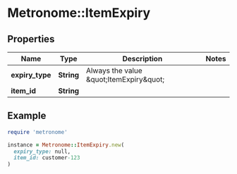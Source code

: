 # Metronome::ItemExpiry

## Properties

| Name | Type | Description | Notes |
| ---- | ---- | ----------- | ----- |
| **expiry_type** | **String** | Always the value \&quot;ItemExpiry\&quot; |  |
| **item_id** | **String** |  |  |

## Example

```ruby
require 'metronome'

instance = Metronome::ItemExpiry.new(
  expiry_type: null,
  item_id: customer-123
)
```


